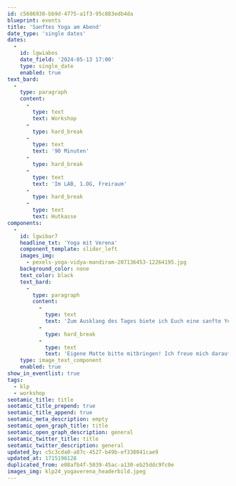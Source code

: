 ```yaml
---
id: c5686938-bb9d-4775-a1f3-95c883edb4da
blueprint: events
title: 'Sanftes Yoga am Abend'
date_type: 'single dates'
dates:
  -
    id: lgwiabos
    date_field: '2024-05-13 17:00'
    type: single_date
    enabled: true
text_bard:
  -
    type: paragraph
    content:
      -
        type: text
        text: Workshop
      -
        type: hard_break
      -
        type: text
        text: '90 Minuten'
      -
        type: hard_break
      -
        type: text
        text: 'Im LAB, 1.OG, Freiraum'
      -
        type: hard_break
      -
        type: text
        text: Hutkasse
components:
  -
    id: lgwibar7
    headline_txt: 'Yoga mit Verena'
    component_template: slider_left
    images_img:
      - pexels-yoga-vidya-mandiram-207136453-12264195.jpg
    background_color: none
    text_color: black
    text_bard:
      -
        type: paragraph
        content:
          -
            type: text
            text: 'Zum Ausklang des Tages biete ich Euch eine sanfte Yogastunde. Wir bewegen unseren ganzen Körper durch, dehnen uns und spüren nach. Unser Geist kann zur Ruhe kommen und unser Körper freut sich über die achtsamen Bewegungen. So gehen wir dann entspannter in den weiteren Abend!'
          -
            type: hard_break
          -
            type: text
            text: 'Eigene Matte bitte mitbringen! Ich freue mich darauf, mit Euch zu praktizieren!'
    type: image_text_component
    enabled: true
show_in_eventlist: true
tags:
  - klp
  - workshop
seotamic_title: title
seotamic_title_prepend: true
seotamic_title_append: true
seotamic_meta_description: empty
seotamic_open_graph_title: title
seotamic_open_graph_description: general
seotamic_twitter_title: title
seotamic_twitter_description: general
updated_by: c5c3cda0-a87c-4527-b49b-ef338041cae9
updated_at: 1715196128
duplicated_from: e08afb4f-5039-45ac-a130-eb25ddc9fc0e
images_img: klp24_yogaverena_headerbild.jpeg
---
```

